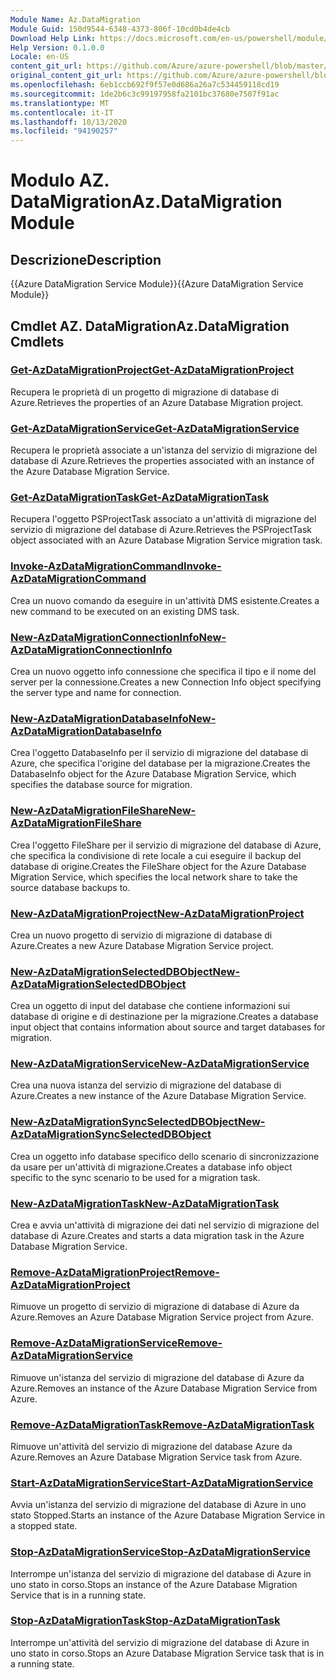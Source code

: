 ```yaml
---
Module Name: Az.DataMigration
Module Guid: 150d9544-6348-4373-806f-10cd0b4de4cb
Download Help Link: https://docs.microsoft.com/en-us/powershell/module/az.datamigration
Help Version: 0.1.0.0
Locale: en-US
content_git_url: https://github.com/Azure/azure-powershell/blob/master/src/DataMigration/DataMigration/help/Az.DataMigration.md
original_content_git_url: https://github.com/Azure/azure-powershell/blob/master/src/DataMigration/DataMigration/help/Az.DataMigration.md
ms.openlocfilehash: 6eb1ccb692f9f57e0d686a26a7c534459118cd19
ms.sourcegitcommit: 1de2b6c3c99197958fa2101bc37680e7507f91ac
ms.translationtype: MT
ms.contentlocale: it-IT
ms.lasthandoff: 10/13/2020
ms.locfileid: "94190257"
---
```

# <span data-ttu-id="8ce59-101">Modulo AZ. DataMigration</span><span class="sxs-lookup"><span data-stu-id="8ce59-101">Az.DataMigration Module</span></span>
## <span data-ttu-id="8ce59-102">Descrizione</span><span class="sxs-lookup"><span data-stu-id="8ce59-102">Description</span></span>
<span data-ttu-id="8ce59-103">{{Azure DataMigration Service Module}}</span><span class="sxs-lookup"><span data-stu-id="8ce59-103">{{Azure DataMigration Service Module}}</span></span>

## <span data-ttu-id="8ce59-104">Cmdlet AZ. DataMigration</span><span class="sxs-lookup"><span data-stu-id="8ce59-104">Az.DataMigration Cmdlets</span></span>
### [<span data-ttu-id="8ce59-105">Get-AzDataMigrationProject</span><span class="sxs-lookup"><span data-stu-id="8ce59-105">Get-AzDataMigrationProject</span></span>](Get-AzDataMigrationProject.md)
<span data-ttu-id="8ce59-106">Recupera le proprietà di un progetto di migrazione di database di Azure.</span><span class="sxs-lookup"><span data-stu-id="8ce59-106">Retrieves the properties of an Azure Database Migration project.</span></span>

### [<span data-ttu-id="8ce59-107">Get-AzDataMigrationService</span><span class="sxs-lookup"><span data-stu-id="8ce59-107">Get-AzDataMigrationService</span></span>](Get-AzDataMigrationService.md)
<span data-ttu-id="8ce59-108">Recupera le proprietà associate a un'istanza del servizio di migrazione del database di Azure.</span><span class="sxs-lookup"><span data-stu-id="8ce59-108">Retrieves the properties associated with an instance of the Azure Database Migration Service.</span></span> 

### [<span data-ttu-id="8ce59-109">Get-AzDataMigrationTask</span><span class="sxs-lookup"><span data-stu-id="8ce59-109">Get-AzDataMigrationTask</span></span>](Get-AzDataMigrationTask.md)
<span data-ttu-id="8ce59-110">Recupera l'oggetto PSProjectTask associato a un'attività di migrazione del servizio di migrazione del database di Azure.</span><span class="sxs-lookup"><span data-stu-id="8ce59-110">Retrieves the PSProjectTask object associated with an Azure Database Migration Service migration task.</span></span>

### [<span data-ttu-id="8ce59-111">Invoke-AzDataMigrationCommand</span><span class="sxs-lookup"><span data-stu-id="8ce59-111">Invoke-AzDataMigrationCommand</span></span>](Invoke-AzDataMigrationCommand.md)
<span data-ttu-id="8ce59-112">Crea un nuovo comando da eseguire in un'attività DMS esistente.</span><span class="sxs-lookup"><span data-stu-id="8ce59-112">Creates a new command to be executed on an existing DMS task.</span></span>

### [<span data-ttu-id="8ce59-113">New-AzDataMigrationConnectionInfo</span><span class="sxs-lookup"><span data-stu-id="8ce59-113">New-AzDataMigrationConnectionInfo</span></span>](New-AzDataMigrationConnectionInfo.md)
<span data-ttu-id="8ce59-114">Crea un nuovo oggetto info connessione che specifica il tipo e il nome del server per la connessione.</span><span class="sxs-lookup"><span data-stu-id="8ce59-114">Creates a new Connection Info object specifying the server type and name for connection.</span></span>

### [<span data-ttu-id="8ce59-115">New-AzDataMigrationDatabaseInfo</span><span class="sxs-lookup"><span data-stu-id="8ce59-115">New-AzDataMigrationDatabaseInfo</span></span>](New-AzDataMigrationDatabaseInfo.md)
<span data-ttu-id="8ce59-116">Crea l'oggetto DatabaseInfo per il servizio di migrazione del database di Azure, che specifica l'origine del database per la migrazione.</span><span class="sxs-lookup"><span data-stu-id="8ce59-116">Creates the DatabaseInfo object for the Azure Database Migration Service, which specifies the database source for migration.</span></span>

### [<span data-ttu-id="8ce59-117">New-AzDataMigrationFileShare</span><span class="sxs-lookup"><span data-stu-id="8ce59-117">New-AzDataMigrationFileShare</span></span>](New-AzDataMigrationFileShare.md)
<span data-ttu-id="8ce59-118">Crea l'oggetto FileShare per il servizio di migrazione del database di Azure, che specifica la condivisione di rete locale a cui eseguire il backup del database di origine.</span><span class="sxs-lookup"><span data-stu-id="8ce59-118">Creates the FileShare object for the Azure Database Migration Service, which specifies the local network share to take the source database backups to.</span></span>

### [<span data-ttu-id="8ce59-119">New-AzDataMigrationProject</span><span class="sxs-lookup"><span data-stu-id="8ce59-119">New-AzDataMigrationProject</span></span>](New-AzDataMigrationProject.md)
<span data-ttu-id="8ce59-120">Crea un nuovo progetto di servizio di migrazione di database di Azure.</span><span class="sxs-lookup"><span data-stu-id="8ce59-120">Creates a new Azure Database Migration Service project.</span></span>

### [<span data-ttu-id="8ce59-121">New-AzDataMigrationSelectedDBObject</span><span class="sxs-lookup"><span data-stu-id="8ce59-121">New-AzDataMigrationSelectedDBObject</span></span>](New-AzDataMigrationSelectedDBObject.md)
<span data-ttu-id="8ce59-122">Crea un oggetto di input del database che contiene informazioni sui database di origine e di destinazione per la migrazione.</span><span class="sxs-lookup"><span data-stu-id="8ce59-122">Creates a database input object that contains information about source and target databases for migration.</span></span>

### [<span data-ttu-id="8ce59-123">New-AzDataMigrationService</span><span class="sxs-lookup"><span data-stu-id="8ce59-123">New-AzDataMigrationService</span></span>](New-AzDataMigrationService.md)
<span data-ttu-id="8ce59-124">Crea una nuova istanza del servizio di migrazione del database di Azure.</span><span class="sxs-lookup"><span data-stu-id="8ce59-124">Creates a new instance of the Azure Database Migration Service.</span></span>

### [<span data-ttu-id="8ce59-125">New-AzDataMigrationSyncSelectedDBObject</span><span class="sxs-lookup"><span data-stu-id="8ce59-125">New-AzDataMigrationSyncSelectedDBObject</span></span>](New-AzDataMigrationSyncSelectedDBObject.md)
<span data-ttu-id="8ce59-126">Crea un oggetto info database specifico dello scenario di sincronizzazione da usare per un'attività di migrazione.</span><span class="sxs-lookup"><span data-stu-id="8ce59-126">Creates a database info object specific to the sync scenario to be used for a migration task.</span></span>

### [<span data-ttu-id="8ce59-127">New-AzDataMigrationTask</span><span class="sxs-lookup"><span data-stu-id="8ce59-127">New-AzDataMigrationTask</span></span>](New-AzDataMigrationTask.md)
<span data-ttu-id="8ce59-128">Crea e avvia un'attività di migrazione dei dati nel servizio di migrazione del database di Azure.</span><span class="sxs-lookup"><span data-stu-id="8ce59-128">Creates and starts a data migration task in the Azure Database Migration Service.</span></span>

### [<span data-ttu-id="8ce59-129">Remove-AzDataMigrationProject</span><span class="sxs-lookup"><span data-stu-id="8ce59-129">Remove-AzDataMigrationProject</span></span>](Remove-AzDataMigrationProject.md)
<span data-ttu-id="8ce59-130">Rimuove un progetto di servizio di migrazione di database di Azure da Azure.</span><span class="sxs-lookup"><span data-stu-id="8ce59-130">Removes an Azure Database Migration Service project from Azure.</span></span>

### [<span data-ttu-id="8ce59-131">Remove-AzDataMigrationService</span><span class="sxs-lookup"><span data-stu-id="8ce59-131">Remove-AzDataMigrationService</span></span>](Remove-AzDataMigrationService.md)
<span data-ttu-id="8ce59-132">Rimuove un'istanza del servizio di migrazione del database di Azure da Azure.</span><span class="sxs-lookup"><span data-stu-id="8ce59-132">Removes an instance of the Azure Database Migration Service from Azure.</span></span>

### [<span data-ttu-id="8ce59-133">Remove-AzDataMigrationTask</span><span class="sxs-lookup"><span data-stu-id="8ce59-133">Remove-AzDataMigrationTask</span></span>](Remove-AzDataMigrationTask.md)
<span data-ttu-id="8ce59-134">Rimuove un'attività del servizio di migrazione del database Azure da Azure.</span><span class="sxs-lookup"><span data-stu-id="8ce59-134">Removes an Azure Database Migration Service task from Azure.</span></span>

### [<span data-ttu-id="8ce59-135">Start-AzDataMigrationService</span><span class="sxs-lookup"><span data-stu-id="8ce59-135">Start-AzDataMigrationService</span></span>](Start-AzDataMigrationService.md)
<span data-ttu-id="8ce59-136">Avvia un'istanza del servizio di migrazione del database di Azure in uno stato Stopped.</span><span class="sxs-lookup"><span data-stu-id="8ce59-136">Starts an instance of the Azure Database Migration Service in a stopped state.</span></span> 

### [<span data-ttu-id="8ce59-137">Stop-AzDataMigrationService</span><span class="sxs-lookup"><span data-stu-id="8ce59-137">Stop-AzDataMigrationService</span></span>](Stop-AzDataMigrationService.md)
<span data-ttu-id="8ce59-138">Interrompe un'istanza del servizio di migrazione del database di Azure in uno stato in corso.</span><span class="sxs-lookup"><span data-stu-id="8ce59-138">Stops an instance of the Azure Database Migration Service that is in a running state.</span></span>

### [<span data-ttu-id="8ce59-139">Stop-AzDataMigrationTask</span><span class="sxs-lookup"><span data-stu-id="8ce59-139">Stop-AzDataMigrationTask</span></span>](Stop-AzDataMigrationTask.md)
<span data-ttu-id="8ce59-140">Interrompe un'attività del servizio di migrazione del database di Azure in uno stato in corso.</span><span class="sxs-lookup"><span data-stu-id="8ce59-140">Stops an  Azure Database Migration Service task that is in a running state.</span></span>

